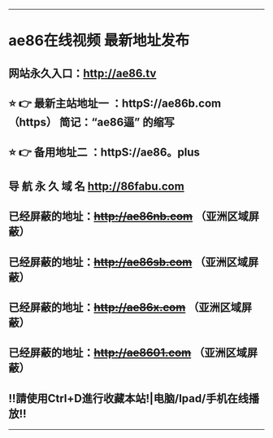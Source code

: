 -------------------------------------------------------------------------------------------------------
# ae86在线视频 最新地址发布 
## 网站永久入口：http://ae86.tv         
## ⭐️ 👉 最新主站地址一 ：httpS://ae86b.com  （https） 简记：“ae86逼” 的缩写
## ⭐️ 👉 备用地址二 ：httpS://ae86。plus 
## 导 航 永 久 域 名   http://86fabu.com
##  已经屏蔽的地址：~~http://ae86nb.com~~ （亚洲区域屏蔽）
##  已经屏蔽的地址：~~http://ae86sb.com~~ （亚洲区域屏蔽）
##  已经屏蔽的地址：~~http://ae86x.com~~ （亚洲区域屏蔽）
##  已经屏蔽的地址：~~http://ae8601.com~~ （亚洲区域屏蔽）

## ‼️請使用Ctrl+D進行收藏本站!|电脑/Ipad/手机在线播放‼️


---------------------------------------------------------------------------------------------------------
